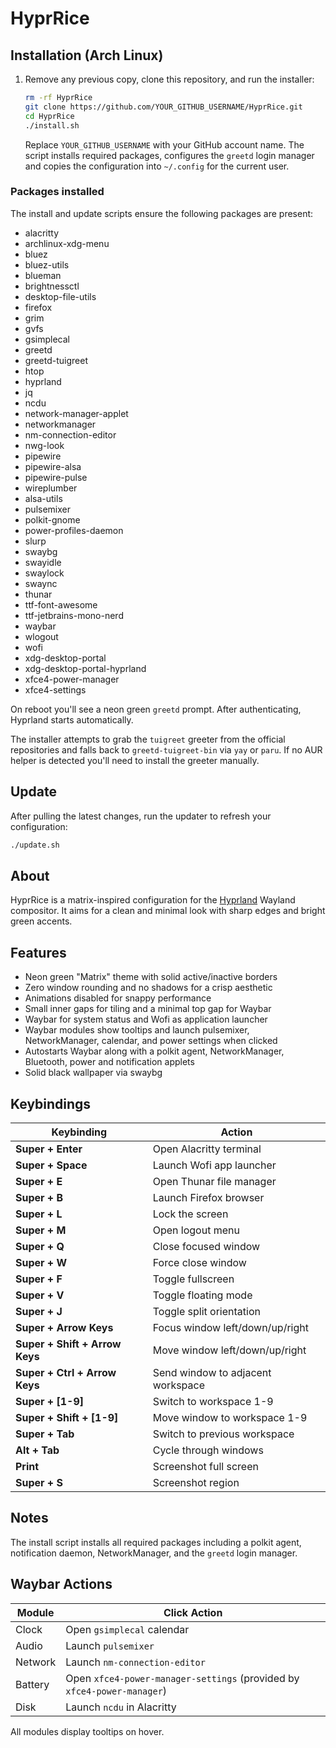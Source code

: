 # HyprRice

## Installation (Arch Linux)

1. Remove any previous copy, clone this repository, and run the installer:
   ```bash
   rm -rf HyprRice
   git clone https://github.com/YOUR_GITHUB_USERNAME/HyprRice.git
   cd HyprRice
   ./install.sh
   ```
   Replace `YOUR_GITHUB_USERNAME` with your GitHub account name. The script installs required packages, configures the `greetd` login manager and copies the configuration into `~/.config` for the current user.

### Packages installed

The install and update scripts ensure the following packages are present:

- alacritty
- archlinux-xdg-menu
- bluez
- bluez-utils
- blueman
- brightnessctl
- desktop-file-utils
- firefox
- grim
- gvfs
- gsimplecal
- greetd
- greetd-tuigreet
- htop
- hyprland
- jq
- ncdu
- network-manager-applet
- networkmanager
- nm-connection-editor
- nwg-look
- pipewire
- pipewire-alsa
- pipewire-pulse
- wireplumber
- alsa-utils
- pulsemixer
- polkit-gnome
- power-profiles-daemon
- slurp
- swaybg
- swayidle
- swaylock
- swaync
- thunar
- ttf-font-awesome
- ttf-jetbrains-mono-nerd
- waybar
- wlogout
- wofi
- xdg-desktop-portal
- xdg-desktop-portal-hyprland
- xfce4-power-manager
- xfce4-settings

On reboot you'll see a neon green `greetd` prompt. After authenticating, Hyprland starts automatically.

The installer attempts to grab the `tuigreet` greeter from the official repositories and falls back to `greetd-tuigreet-bin` via `yay` or `paru`. If no AUR helper is detected you'll need to install the greeter manually.

## Update

After pulling the latest changes, run the updater to refresh your configuration:

```bash
./update.sh
```

## About

HyprRice is a matrix-inspired configuration for the [Hyprland](https://github.com/hyprwm/Hyprland) Wayland compositor. It aims for a clean and minimal look with sharp edges and bright green accents.

## Features

- Neon green "Matrix" theme with solid active/inactive borders
- Zero window rounding and no shadows for a crisp aesthetic
- Animations disabled for snappy performance
- Small inner gaps for tiling and a minimal top gap for Waybar
- Waybar for system status and Wofi as application launcher
- Waybar modules show tooltips and launch pulsemixer, NetworkManager, calendar, and power settings when clicked
- Autostarts Waybar along with a polkit agent, NetworkManager, Bluetooth, power and notification applets
- Solid black wallpaper via swaybg

## Keybindings

| Keybinding | Action |
|------------|--------|
| **Super + Enter** | Open Alacritty terminal |
| **Super + Space** | Launch Wofi app launcher |
| **Super + E** | Open Thunar file manager |
| **Super + B** | Launch Firefox browser |
| **Super + L** | Lock the screen |
| **Super + M** | Open logout menu |
| **Super + Q** | Close focused window |
| **Super + W** | Force close window |
| **Super + F** | Toggle fullscreen |
| **Super + V** | Toggle floating mode |
| **Super + J** | Toggle split orientation |
| **Super + Arrow Keys** | Focus window left/down/up/right |
| **Super + Shift + Arrow Keys** | Move window left/down/up/right |
| **Super + Ctrl + Arrow Keys** | Send window to adjacent workspace |
| **Super + [1-9]** | Switch to workspace 1-9 |
| **Super + Shift + [1-9]** | Move window to workspace 1-9 |
| **Super + Tab** | Switch to previous workspace |
| **Alt + Tab** | Cycle through windows |
| **Print** | Screenshot full screen |
| **Super + S** | Screenshot region |

## Notes

The install script installs all required packages including a polkit agent, notification daemon, NetworkManager, and the `greetd` login manager.

## Waybar Actions

| Module | Click Action |
|--------|--------------|
| Clock | Open `gsimplecal` calendar |
| Audio | Launch `pulsemixer` |
| Network | Launch `nm-connection-editor` |
| Battery | Open `xfce4-power-manager-settings` (provided by `xfce4-power-manager`) |
| Disk | Launch `ncdu` in Alacritty |

All modules display tooltips on hover.
